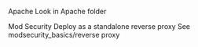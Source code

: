 Apache
  Look in Apache folder

  Mod Security
    Deploy as a standalone reverse proxy
      See modsecurity_basics/reverse proxy